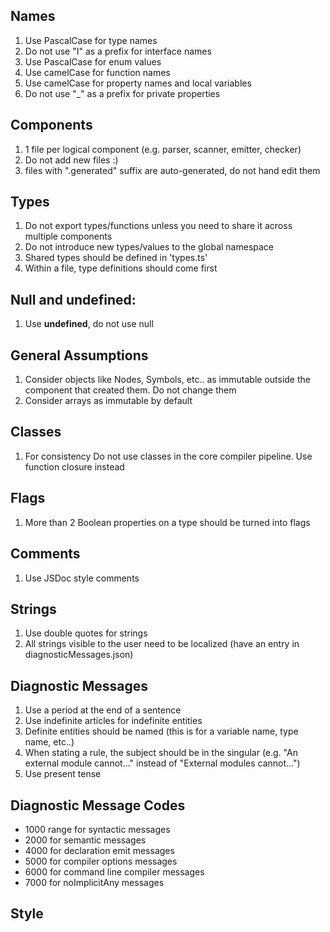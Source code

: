## Names
1. Use PascalCase for type names
2. Do not use "I" as a prefix for interface names
3. Use PascalCase for enum values
4. Use camelCase for function names
5. Use camelCase for property names and local variables
6. Do not use "_" as a prefix for private properties

## Components 
1. 1 file per logical component (e.g. parser, scanner, emitter, checker)
2. Do not add new files :)
3. files with ".generated" suffix are auto-generated, do not hand edit them

## Types
1. Do not export types/functions unless you need to share it across multiple components
2. Do not introduce new types/values to the global namespace
3. Shared types should be defined in 'types.ts'
4. Within a file, type definitions should come first

## Null and undefined:
1. Use **undefined**, do not use null

## General Assumptions
1. Consider objects like Nodes, Symbols, etc.. as immutable outside the component that created them. Do not change them
2. Consider arrays as immutable by default

## Classes
1. For consistency Do not use classes in the core compiler pipeline. Use function closure instead
	
## Flags
1. More than 2 Boolean properties on a type should be turned into flags

## Comments
1. Use JSDoc style comments

## Strings
1. Use double quotes for strings
2. All strings visible to the user need to be localized (have an entry in diagnosticMessages.json)

## Diagnostic Messages
1. Use a period at the end of a sentence
2. Use indefinite articles for indefinite entities
3. Definite entities should be named (this is for a variable name, type name, etc..)
4. When stating a rule, the subject should be in the singular (e.g. "An external module cannot..." instead of "External modules cannot...")
5. Use present tense

## Diagnostic Message Codes
* 1000 range for syntactic messages
* 2000 for semantic messages
* 4000 for declaration emit messages
* 5000 for compiler options messages
* 6000 for command line compiler messages
* 7000 for noImplicitAny messages


## Style
<TBA>